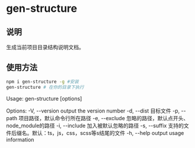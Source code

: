 # gen-structure

## 说明
生成当前项目目录结构说明文档。


## 使用方法
```sh
npm i gen-structure -g #安装
gen-structure # 在你的目录下执行
```

Usage: gen-structure [options]

Options:
  -V, --version         output the version number
  -d, --dist <type>     目标文件
  -p, --path <type>     项目路径，默认命令行所在路径
  -e, --exclude <type>  忽略的路径，默认点开头、node_module的路径
  -i, --include <type>  加入被默认忽略的路径
  -s, --suffix <type>   支持的文件后缀名。默认：ts，js，css，scss等s结尾的文件
  -h, --help            output usage information